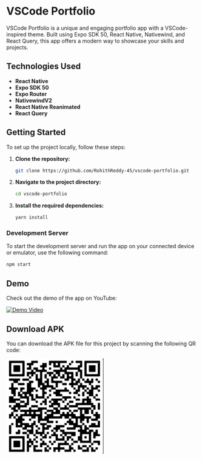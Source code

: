 # VSCode Portfolio

VSCode Portfolio is a unique and engaging portfolio app with a VSCode-inspired theme. Built using Expo SDK 50, React Native, Nativewind, and React Query, this app offers a modern way to showcase your skills and projects.

## Technologies Used

- **React Native**
- **Expo SDK 50**
- **Expo Router**
- **NativewindV2**
- **React Native Reanimated**
- **React Query**

## Getting Started

To set up the project locally, follow these steps:

1. **Clone the repository:**

   ```sh
   git clone https://github.com/RohithReddy-45/vscode-portfolio.git
   ```

2. **Navigate to the project directory:**

   ```sh
   cd vscode-portfolio
   ```

3. **Install the required dependencies:**

   ```sh
   yarn install
   ```

### Development Server

To start the development server and run the app on your connected device or emulator, use the following command:

```sh
npm start
```

## Demo

Check out the demo of the app on YouTube:

[![Demo Video](https://img.youtube.com/vi/W-KomMxYqGw/0.jpg)](https://youtube.com/shorts/vnpea1uDrdM?feature=share)

## Download APK

You can download the APK file for this project by scanning the following QR code:

![QR code](assets/images/qrcode.png)
